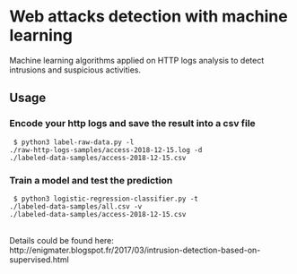 # Web attacks detection with machine learning
Machine learning algorithms applied on HTTP logs analysis to detect intrusions and suspicious activities.

## Usage
### Encode your http logs and save the result into a csv file
<code> $ python3 label-raw-data.py -l ./raw-http-logs-samples/access-2018-12-15.log -d ./labeled-data-samples/access-2018-12-15.csv</code>

### Train a model and test the prediction
<code> $ python3 logistic-regression-classifier.py -t ./labeled-data-samples/all.csv -v ./labeled-data-samples/access-2018-12-15.csv </code>

<br>
Details could be found here: 
<br>
http://enigmater.blogspot.fr/2017/03/intrusion-detection-based-on-supervised.html
